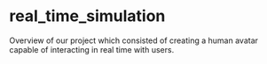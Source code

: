 # real_time_simulation
Overview of our project  which consisted of creating a human avatar capable of interacting in real time with users.

